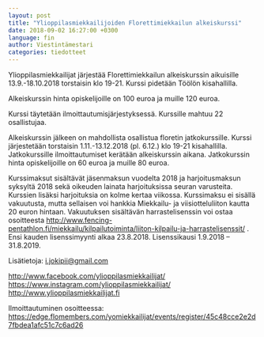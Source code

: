 ```yaml
---
layout: post
title: "Ylioppilasmiekkailijoiden Florettimiekkailun alkeiskurssi"
date: 2018-09-02 16:27:00 +0300
language: fin
author: Viestintämestari
categories: tiedotteet
---
```

Ylioppilasmiekkailijat järjestää Florettimiekkailun alkeiskurssin aikuisille 13.9.-18.10.2018 torstaisin klo 19-21. Kurssi pidetään Töölön kisahallilla.

Alkeiskurssin hinta opiskelijoille on 100 euroa ja muille 120 euroa.

Kurssi täytetään ilmoittautumisjärjestyksessä. Kurssille mahtuu 22 osallistujaa.

Alkeiskurssin jälkeen on mahdollista osallistua floretin jatkokurssille. Kurssi järjestetään torstaisin 1.11.-13.12.2018 (pl. 6.12.) klo 19-21 kisahallilla. Jatkokurssille ilmoittautumiset kerätään alkeiskurssin aikana. Jatkokurssin hinta opiskelijoille on 60 euroa ja muille 80 euroa.

Kurssimaksut sisältävät jäsenmaksun vuodelta 2018 ja harjoitusmaksun syksyltä 2018 sekä oikeuden lainata harjoituksissa seuran varusteita. Kurssien lisäksi harjoituksia on kolme kertaa viikossa. Kurssimaksu ei sisällä vakuutusta, mutta sellaisen voi hankkia Miekkailu- ja viisiotteluliiton kautta 20 euron hintaan. Vakuutuksen sisältävän harrastelisenssin voi ostaa osoitteesta <http://www.fencing-pentathlon.fi/miekkailu/kilpailutoiminta/liiton-kilpailu-ja-harrastelisenssit/> . Ensi kauden lisenssimyynti alkaa 23.8.2018. Lisenssikausi 1.9.2018 – 31.8.2019.

Lisätietoja: i.jokipii@gmail.com

<http://www.facebook.com/ylioppilasmiekkailijat/><br>
<https://www.instagram.com/ylioppilasmiekkailijat/><br>
<http://www.ylioppilasmiekkailijat.fi>

Ilmoittautuminen osoitteessa: <https://edge.flomembers.com/yomiekkailijat/events/register/45c48cce2e2d7fbdea1afc51c7c6ad26>